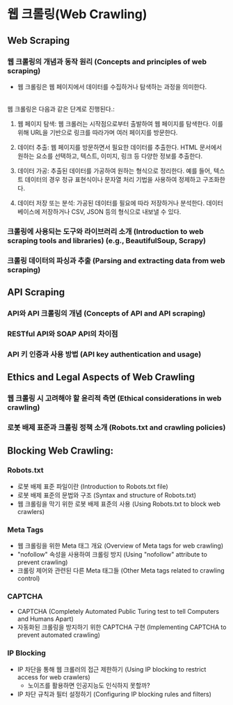 # 웹 크롤링(Web Crawling)

## Web Scraping
### 웹 크롤링의 개념과 동작 원리 (Concepts and principles of web scraping)
- 웹 크롤링은 웹 페이지에서 데이터를 수집하거나 탐색하는 과정을 의미한다. 

<br>웹 크롤링은 다음과 같은 단계로 진행된다.:

1. 웹 페이지 탐색: 웹 크롤러는 시작점으로부터 출발하여 웹 페이지를 탐색한다. 이를 위해 URL을 기반으로 링크를 따라가며 여러 페이지를 방문한다.

2. 데이터 추출: 웹 페이지를 방문하면서 필요한 데이터를 추출한다. HTML 문서에서 원하는 요소를 선택하고, 텍스트, 이미지, 링크 등 다양한 정보를 추출한다.

3. 데이터 가공: 추출된 데이터를 가공하여 원하는 형식으로 정리한다. 예를 들어, 텍스트 데이터의 경우 정규 표현식이나 문자열 처리 기법을 사용하여 정제하고 구조화한다.

4. 데이터 저장 또는 분석: 가공된 데이터를 필요에 따라 저장하거나 분석한다. 데이터베이스에 저장하거나 CSV, JSON 등의 형식으로 내보낼 수 있다.

### 크롤링에 사용되는 도구와 라이브러리 소개 (Introduction to web scraping tools and libraries) (e.g., BeautifulSoup, Scrapy)
### 크롤링 데이터의 파싱과 추출 (Parsing and extracting data from web scraping)

## API Scraping
### API와 API 크롤링의 개념 (Concepts of API and API scraping)
### RESTful API와 SOAP API의 차이점
### API 키 인증과 사용 방법 (API key authentication and usage)

## Ethics and Legal Aspects of Web Crawling
### 웹 크롤링 시 고려해야 할 윤리적 측면 (Ethical considerations in web crawling)
### 로봇 배제 표준과 크롤링 정책 소개 (Robots.txt and crawling policies)


## Blocking Web Crawling:

### Robots.txt
  - 로봇 배제 표준 파일이란 (Introduction to Robots.txt file)
  - 로봇 배제 표준의 문법와 구조 (Syntax and structure of Robots.txt)
  - 웹 크롤링을 막기 위한 로봇 배제 표준의 사용 (Using Robots.txt to block web crawlers)

### Meta Tags
  - 웹 크롤링을 위한 Meta 태그 개요 (Overview of Meta tags for web crawling)
  - "nofollow" 속성을 사용하여 크롤링 방지 (Using "nofollow" attribute to prevent crawling)
  - 크롤링 제어와 관련된 다른 Meta 태그들 (Other Meta tags related to crawling control)

### CAPTCHA
  - CAPTCHA (Completely Automated Public Turing test to tell Computers and Humans Apart)
  - 자동화된 크롤링을 방지하기 위한 CAPTCHA 구현 (Implementing CAPTCHA to prevent automated crawling)

### IP Blocking
  - IP 차단을 통해 웹 크롤러의 접근 제한하기 (Using IP blocking to restrict access for web crawlers)
    - 노이즈를 활용하면 인공지능도 인식하지 못할까?
  - IP 차단 규칙과 필터 설정하기 (Configuring IP blocking rules and filters)


